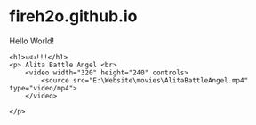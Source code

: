 # fireh2o.github.io
 Hello World! 
<!DOCTYPE html>
<html>

<head>
    <title>Fern's Movies</title>
</head>

<body>

    <h1>หนัง!!!</h1>
    <p> Alita Battle Angel <br>
        <video width="320" height="240" controls>
            <source src="E:\Website\movies\AlitaBattleAngel.mp4" type="video/mp4">
        </video>

    </p>


</body>









</html>
